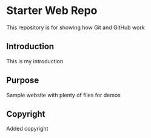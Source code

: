 # Starter Web Repo

This repository is for showing how Git and GitHub work

## Introduction
This is my introduction

## Purpose

Sample website with plenty of files for demos


## Copyright
Added copyright